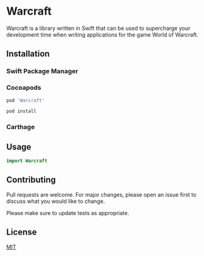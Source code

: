 # Warcraft

Warcraft is a library written in Swift that can be used to supercharge your development time when writing applications for the game World of Warcraft.

## Installation

### Swift Package Manager

### Cocoapods

```ruby
pod 'Warcraft'
```

```bash
pod install
```

### Carthage


## Usage

```swift
import Warcraft
```

## Contributing
Pull requests are welcome. For major changes, please open an issue first to discuss what you would like to change.

Please make sure to update tests as appropriate.

## License
[MIT](https://choosealicense.com/licenses/mit/)
